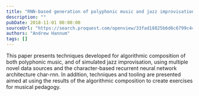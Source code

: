 ```yaml
---
title: "RNN-based generation of polyphonic music and jazz improvisation"
description: ""
pubDate: 2018-11-01 00:00:00
sourceUrl: "https://search.proquest.com/openview/33fad18825b6d6c6799c446f17de4260/1?pq-origsite=gscholar&cbl=18750&diss=y"
authors: "Andrew Hannum"
tags: []
---
```


This paper presents techniques developed for algorithmic composition of both polyphonic music, and of simulated jazz improvisation, using multiple novel data sources and the character-based recurrent neural network architecture char-rnn. In addition, techniques and tooling are presented aimed at using the results of the algorithmic composition to create exercises for musical pedagogy.

